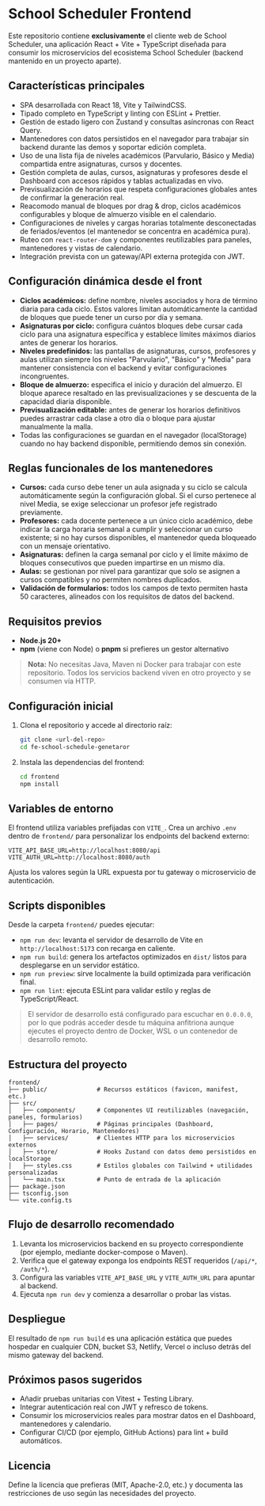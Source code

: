 # School Scheduler Frontend

Este repositorio contiene **exclusivamente** el cliente web de School Scheduler, una aplicación React + Vite + TypeScript diseñada para consumir los microservicios del ecosistema School Scheduler (backend mantenido en un proyecto aparte).

## Características principales

- SPA desarrollada con React 18, Vite y TailwindCSS.
- Tipado completo en TypeScript y linting con ESLint + Prettier.
- Gestión de estado ligero con Zustand y consultas asíncronas con React Query.
- Mantenedores con datos persistidos en el navegador para trabajar sin backend durante las demos y soportar edición completa.
- Uso de una lista fija de niveles académicos (Parvulario, Básico y Media) compartida entre asignaturas, cursos y docentes.
- Gestión completa de aulas, cursos, asignaturas y profesores desde el Dashboard con accesos rápidos y tablas actualizadas en vivo.
- Previsualización de horarios que respeta configuraciones globales antes de confirmar la generación real.
- Reacomodo manual de bloques por drag & drop, ciclos académicos configurables y bloque de almuerzo visible en el calendario.
- Configuraciones de niveles y cargas horarias totalmente desconectadas de feriados/eventos (el mantenedor se concentra en académica pura).
- Ruteo con `react-router-dom` y componentes reutilizables para paneles, mantenedores y vistas de calendario.
- Integración prevista con un gateway/API externa protegida con JWT.

## Configuración dinámica desde el front

- **Ciclos académicos:** define nombre, niveles asociados y hora de término diaria para cada ciclo. Estos valores limitan automáticamente la cantidad de bloques que puede tener un curso por día y semana.
- **Asignaturas por ciclo:** configura cuántos bloques debe cursar cada ciclo para una asignatura específica y establece límites máximos diarios antes de generar los horarios.
- **Niveles predefinidos:** las pantallas de asignaturas, cursos, profesores y aulas utilizan siempre los niveles "Parvulario", "Básico" y "Media" para mantener consistencia con el backend y evitar configuraciones incongruentes.
- **Bloque de almuerzo:** especifica el inicio y duración del almuerzo. El bloque aparece resaltado en las previsualizaciones y se descuenta de la capacidad diaria disponible.
- **Previsualización editable:** antes de generar los horarios definitivos puedes arrastrar cada clase a otro día o bloque para ajustar manualmente la malla.
- Todas las configuraciones se guardan en el navegador (localStorage) cuando no hay backend disponible, permitiendo demos sin conexión.

## Reglas funcionales de los mantenedores

- **Cursos:** cada curso debe tener un aula asignada y su ciclo se calcula automáticamente según la configuración global. Si el curso pertenece al nivel Media, se exige seleccionar un profesor jefe registrado previamente.
- **Profesores:** cada docente pertenece a un único ciclo académico, debe indicar la carga horaria semanal a cumplir y seleccionar un curso existente; si no hay cursos disponibles, el mantenedor queda bloqueado con un mensaje orientativo.
- **Asignaturas:** definen la carga semanal por ciclo y el límite máximo de bloques consecutivos que pueden impartirse en un mismo día.
- **Aulas:** se gestionan por nivel para garantizar que solo se asignen a cursos compatibles y no permiten nombres duplicados.
- **Validación de formularios:** todos los campos de texto permiten hasta 50 caracteres, alineados con los requisitos de datos del backend.

## Requisitos previos

- **Node.js 20+**
- **npm** (viene con Node) o **pnpm** si prefieres un gestor alternativo

> **Nota:** No necesitas Java, Maven ni Docker para trabajar con este repositorio. Todos los servicios backend viven en otro proyecto y se consumen vía HTTP.

## Configuración inicial

1. Clona el repositorio y accede al directorio raíz:
   ```bash
   git clone <url-del-repo>
   cd fe-school-schedule-genetaror
   ```
2. Instala las dependencias del frontend:
   ```bash
   cd frontend
   npm install
   ```

## Variables de entorno

El frontend utiliza variables prefijadas con `VITE_`. Crea un archivo `.env` dentro de `frontend/` para personalizar los endpoints del backend externo:

```env
VITE_API_BASE_URL=http://localhost:8080/api
VITE_AUTH_URL=http://localhost:8080/auth
```

Ajusta los valores según la URL expuesta por tu gateway o microservicio de autenticación.

## Scripts disponibles

Desde la carpeta `frontend/` puedes ejecutar:

- `npm run dev`: levanta el servidor de desarrollo de Vite en `http://localhost:5173` con recarga en caliente.
- `npm run build`: genera los artefactos optimizados en `dist/` listos para desplegarse en un servidor estático.
- `npm run preview`: sirve localmente la build optimizada para verificación final.
- `npm run lint`: ejecuta ESLint para validar estilo y reglas de TypeScript/React.

> El servidor de desarrollo está configurado para escuchar en `0.0.0.0`, por lo que podrás acceder desde tu máquina anfitriona
> aunque ejecutes el proyecto dentro de Docker, WSL o un contenedor de desarrollo remoto.

## Estructura del proyecto

```
frontend/
├── public/              # Recursos estáticos (favicon, manifest, etc.)
├── src/
│   ├── components/      # Componentes UI reutilizables (navegación, paneles, formularios)
│   ├── pages/           # Páginas principales (Dashboard, Configuración, Horario, Mantenedores)
│   ├── services/        # Clientes HTTP para los microservicios externos
│   ├── store/           # Hooks Zustand con datos demo persistidos en localStorage
│   ├── styles.css       # Estilos globales con Tailwind + utilidades personalizadas
│   └── main.tsx         # Punto de entrada de la aplicación
├── package.json
├── tsconfig.json
└── vite.config.ts
```

## Flujo de desarrollo recomendado

1. Levanta los microservicios backend en su proyecto correspondiente (por ejemplo, mediante docker-compose o Maven).
2. Verifica que el gateway exponga los endpoints REST requeridos (`/api/*`, `/auth/*`).
3. Configura las variables `VITE_API_BASE_URL` y `VITE_AUTH_URL` para apuntar al backend.
4. Ejecuta `npm run dev` y comienza a desarrollar o probar las vistas.

## Despliegue

El resultado de `npm run build` es una aplicación estática que puedes hospedar en cualquier CDN, bucket S3, Netlify, Vercel o incluso detrás del mismo gateway del backend.

## Próximos pasos sugeridos

- Añadir pruebas unitarias con Vitest + Testing Library.
- Integrar autenticación real con JWT y refresco de tokens.
- Consumir los microservicios reales para mostrar datos en el Dashboard, mantenedores y calendario.
- Configurar CI/CD (por ejemplo, GitHub Actions) para lint + build automáticos.

## Licencia

Define la licencia que prefieras (MIT, Apache-2.0, etc.) y documenta las restricciones de uso según las necesidades del proyecto.
